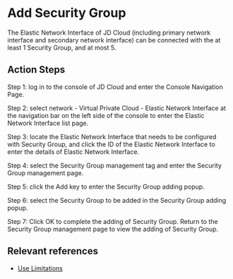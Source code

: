 # Add Security Group

The Elastic Network Interface of JD Cloud (including primary network interface and secondary network interface) can be connected with the at least 1 Security Group, and at most 5.

## Action Steps
Step 1: log in to the console of JD Cloud and enter the Console Navigation Page.

Step 2: select network - Virtual Private Cloud - Elastic Network Interface at the navigation bar on the left side of the console to enter the Elastic Network Interface list page.

Step 3: locate the Elastic Network Interface that needs to be configured with Security Group, and click the ID of the Elastic Network Interface to enter the details of Elastic Network Interface.

Step 4: select the Security Group management tag and enter the Security Group management page.

Step 5: click the Add key to enter the Security Group adding popup.

Step 6: select the Security Group to be added in the Security Group adding popup.

Step 7: Click OK to complete the adding of Security Group. Return to the Security Group management page to view the adding of Security Group.

## Relevant references

- [Use Limitations](../../Introduction/Restrictions.md)
